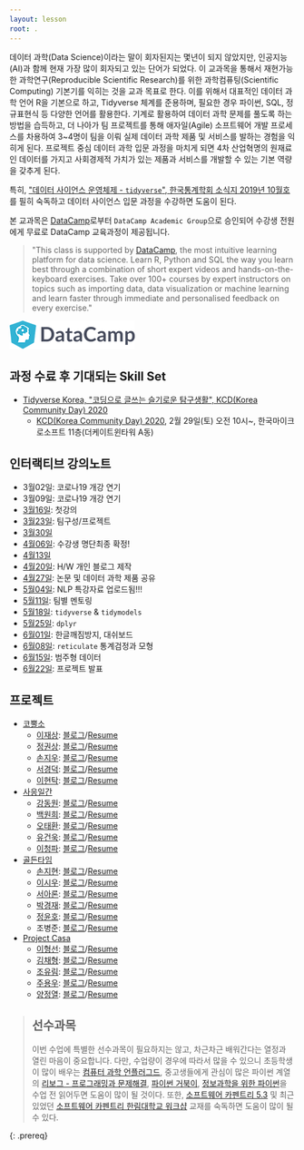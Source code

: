 ```yaml
---
layout: lesson
root: .
---
```



데이터 과학(Data Science)이라는 말이 회자된지는 몇년이 되지 않았지만, 인공지능(AI)과 함께 현재 가장 많이 회자되고 있는 단어가 되었다.
이 교과목을 통해서 재현가능한 과학연구(Reproducible Scientific Research)를 위한 과학컴퓨팅(Scientific Computing) 기본기를 익히는 것을 교과 목표로 한다. 이를 위해서 대표적인 데이터 과학 언어 R을 기본으로 하고, Tidyverse 체계를 준용하며, 
필요한 경우 파이썬, SQL, 정규표현식 등 다양한 언어를 활용한다. 기계로 활용하여 데이터 과학 문제를 풀도록 하는 방법을 습득하고, 
더 나아가 팀 프로젝트를 통해 애자일(Agile) 소프트웨어 개발 프로세스를 차용하여 3~4명이 팀을 이뤄 실제 데이터 과학 제품 및 서비스를  발하는 경험을 익히게 된다. 프로젝트 중심 데이터 과학 입문 과정을 마치게 되면 4차 산업혁명의 원재료인 데이터를 가지고 사회경제적 가치가 있는 제품과 서비스를 개발할 수 있는 기본 역량을 갖추게 된다.

특히, ["데이터 사이언스 운영체제 - `tidyverse`", 한국통계학회 소식지 2019년 10월호](https://statkclee.github.io/ds-authoring/ds-stat-tidyverse.html)를 필히 숙독하고 데이터 사이언스 입문 과정을 수강하면 도움이 된다. 

본 교과목은 [DataCamp](https://www.datacamp.com/)로부터 `DataCamp Academic Group`으로 승인되어 수강생 전원에게 무료로 DataCamp 교육과정이 제공됩니다.

> "This class is supported by [DataCamp](https://www.datacamp.com/), the most intuitive learning platform for data science. 
> Learn R, Python and SQL the way you learn best through a combination of short expert videos and 
> hands-on-the-keyboard exercises. Take over 100+ courses by expert instructors on topics such as importing data, 
> data visualization or machine learning and learn faster through immediate and personalised feedback on every exercise."

![](fig/DataCamp-50px.png)

## 과정 수료 후 기대되는 Skill Set 

- [Tidyverse Korea, "코딩으로 글쓰는 슬기로운 탐구생활", KCD(Korea Community Day) 2020](https://statkclee.github.io/ds-authoring/ds-rmarkdown-driven-development.html)
    - [KCD(Korea Community Day) 2020](https://kcd2020.festa.io/), 2월 29일(토) 오전 10시~, 한국마이크로소프트 11층(더케이트윈타워 A동)


## 인터랙티브 강의노트

- 3월02일: 코로나19 개강 연기 
- 3월09일: 코로나19 개강 연기
- [3월16일](https://docs.google.com/document/d/1eqZk1-sBkqzINi9Kd-0Yap1I9GFTwAinCKSOXOe4CxM): 첫강의
- [3월23일](https://docs.google.com/document/d/1IbfdFfWaXVf3upWVLddphcERNlP7A_jIIwtzrRtKBK4/edit?usp=sharing): 팀구성/프로젝트
- [3월30일](https://hackmd.io/h_ziyY9-Q_WTvheQjUzM9w)
- [4월06일](https://hackmd.io/LtuYdeKnRHiWo5Wuuz9ptQ): 수강생 명단최종 확정!
- [4월13일](https://hackmd.io/TwLuRMpuTr6lafAwgiK3Ng)
- [4월20일](https://hackmd.io/31gLI31XS2aLpJ42O5_ZxA): H/W 개인 블로그 제작
- [4월27일](https://hackmd.io/egpwvBybQ5GR0tWS-BqFCQ): 논문 및 데이터 과학 제품 공유
- [5월04일](https://hackmd.io/Sxow-6j7SFalYFlG5iz_XA): NLP 특강자료 업로드됨!!!
- [5월11일](https://hackmd.io/I4Y-CWKbQIWksAr9eJG0HQ): 팀별 멘토링
- [5월18일](https://hackmd.io/sKSF5ZQMQnmvagz_EVR24g): `tidyverse` & `tidymodels`
- [5월25일](https://hackmd.io/wMk1R_E4RKatr0kNeFrAOQ): `dplyr`
- [6월01일](https://hackmd.io/eujIZMzrT-SW7RxRNne7Qg): 한글깨짐방지, 대쉬보드
- [6월08일](https://hackmd.io/UTEGveuLTJOaXHM1rWziYQ): `reticulate` 통계검정과 모형
- [6월15일](https://hackmd.io/jX0ZGKhpSvu52Juu7jvs5Q): 범주형 데이터
- [6월22일](): 프로젝트 발표

## 프로젝트

- [코뿔소](https://github.com/unks96/rhino)
    - [이재상](https://github.com/jaesanglee95): [블로그]()/[Resume]()
    - [정권상](https://github.com/unks96): [블로그]()/[Resume]() 
    - [손지우](https://github.com/SonJiwoo): [블로그]()/[Resume]()
    - [서경덕](https://github.com/Gyeongdeok): [블로그]()/[Resume]() 
    - [이현탁](https://github.com/11aw1iet): [블로그](https://leehyeontak-blog.netlify.app/)/[Resume]()
- [사응일간](https://github.com/YooGunWook/1nurse4stat)
    - [강동원](https://github.com/dw3624): [블로그]()/[Resume]() 
    - [백원희](https://github.com/Wonhee-baek): [블로그]()/[Resume]()
    - [오태환](https://github.com/dhxoghks95): [블로그]()/[Resume]()
    - [유건욱](https://github.com/YooGunwook): [블로그]()/[Resume]()
    - [이청파](https://github.com/leechungpa): [블로그](https://leechungpa.netlify.app/)/[Resume](https://leechungpa.netlify.app/about/)
- [골든타임](https://github.com/twg12/IntroToDataScience_5)
    - [손지현](https://github.com/twg12): [블로그]()/[Resume]()
    - [이시우](https://github.com/SeewooLi): [블로그](https://festive-visvesvaraya-5a38c3.netlify.app/)/[Resume](https://pedantic-easley-43a195.netlify.app/)
    - [서아론](https://github.com/arnsu0820): [블로그]()/[Resume]()
    - [박경재](https://github.com/Hankpkj): [블로그]()/[Resume]()
    - [정윤호](https://github.com/YoonHoJeong): [블로그]()/[Resume]()
    - 조병준: [블로그]()/[Resume]()
- [Project Casa](https://github.com/whoareyouwhoami/ProjectCasa)
    - [이형선](https://github.com/traceofpassion): [블로그](https://shironmaro.netlify.app/)/[Resume](https://github.com/traceofpassion/Resume/raw/master/Resume_PDF.pdf)
    - [김채형](https://github.com//cheris8): [블로그]()/[Resume]()
    - [조유림](https://github.com//whdbfla6): [블로그]()/[Resume]()
    - [주용우](https://github.com/whoareyouwhoami): [블로그](https://whoareyouwhoami.netlify.app/)/[Resume](https://whoareyouwhoami.netlify.app/2020/05/29/cv/)
    - [양정열](https://github.com/passionyang16): [블로그](https://passionyang16.netlify.app/)/[Resume](https://passionyang16.netlify.app/2020/06/01/resume/)

> ## 선수과목
>
> 이번 수업에 특별한 선수과목이 필요하지는 않고, 차근차근 배워간다는 열정과 열린 마음이 중요합니다.
> 다만, 수업량이 경우에 따라서 많을 수 있으니 초등학생이 많이 배우는 [컴퓨터 과학 언플러그드](http://statkclee.github.io/unplugged),
> 중고생들에게 관심이 많은 파이썬 계열의 [리보그 - 프로그래밍과 문제해결](https://statkclee.github.io/code-perspectives/),
> [파이썬 거북이](http://swcarpentry.github.io/python-novice-turtles/index-kr.html), [정보과학을 위한 파이썬](https://statkclee.github.io/pythonlearn-kr/)을 
> 수업 전 읽어두면 도움이 많이 될 것이다. 또한, [소프트웨어 카펜트리 5.3](http://statkclee.github.io/swcarpentry-version-5-3-new/) 및
> 최근 있었던 [소프트웨어 카펜트리 한림대학교 워크샵](https://statkclee.github.io/2018-10-27-hallym/) 교재를 숙독하면 도움이 많이 될 수 있다.
> 
{: .prereq}
